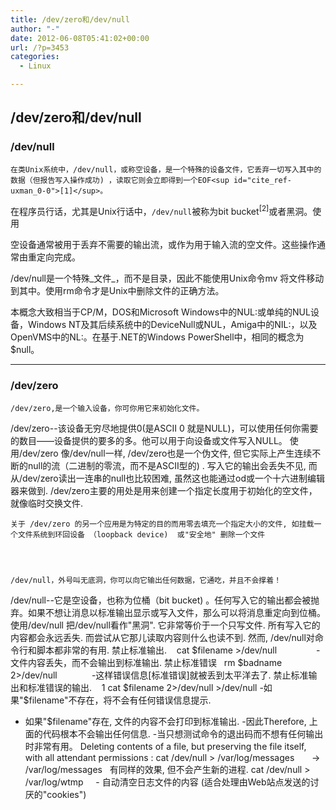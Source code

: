 ```yaml
---
title: /dev/zero和/dev/null
author: "-"
date: 2012-06-08T05:41:02+00:00
url: /?p=3453
categories:
  - Linux

---
```

## /dev/zero和/dev/null
### /dev/null
    在类Unix系统中，/dev/null，或称空设备，是一个特殊的设备文件，它丢弃一切写入其中的数据（但报告写入操作成功) ，读取它则会立即得到一个EOF<sup id="cite_ref-uxman_0-0">[1]</sup>。
  

在程序员行话，尤其是Unix行话中，`/dev/null`被称为bit bucket<sup id="cite_ref-1">[2]</sup>或者黑洞。使用

空设备通常被用于丢弃不需要的输出流，或作为用于输入流的空文件。这些操作通常由重定向完成。

/dev/null是一个特殊_文件_，而不是目录，因此不能使用Unix命令mv 将文件移动到其中。使用rm命令才是Unix中删除文件的正确方法。

本概念大致相当于CP/M，DOS和Microsoft Windows中的NUL:或单纯的NUL设备，Windows NT及其后续系统中的DeviceNull或NUL，Amiga中的NIL:，以及OpenVMS中的NL:。在基于.NET的Windows PowerShell中，相同的概念为$null。

---
### /dev/zero
    /dev/zero,是一个输入设备，你可你用它来初始化文件。
 /dev/zero--该设备无穷尽地提供0(是ASCII 0 就是NULL)，可以使用任何你需要的数目——设备提供的要多的多。他可以用于向设备或文件写入NULL。
 使用/dev/zero
 像/dev/null一样, /dev/zero也是一个伪文件, 但它实际上产生连续不断的null的流（二进制的零流，而不是ASCII型的) . 写入它的输出会丢失不见, 而从/dev/zero读出一连串的null也比较困难, 虽然这也能通过od或一个十六进制编辑器来做到. /dev/zero主要的用处是用来创建一个指定长度用于初始化的空文件，就像临时交换文件.
  
  
    关于 /dev/zero 的另一个应用是为特定的目的而用零去填充一个指定大小的文件, 如挂载一个文件系统到环回设备 （loopback device)  或"安全地" 删除一个文件
  
  
  
  
    /dev/null，外号叫无底洞，你可以向它输出任何数据，它通吃，并且不会撑着！
 /dev/null--它是空设备，也称为位桶（bit bucket) 。任何写入它的输出都会被抛弃。如果不想让消息以标准输出显示或写入文件，那么可以将消息重定向到位桶。
 使用/dev/null
 把/dev/null看作"黑洞". 它非常等价于一个只写文件. 所有写入它的内容都会永远丢失. 而尝试从它那儿读取内容则什么也读不到. 然而, /dev/null对命令行和脚本都非常的有用.
 禁止标准输出.    cat $filename >/dev/null                -文件内容丢失，而不会输出到标准输出.
 禁止标准错误   rm $badname 2>/dev/null              -这样错误信息[标准错误]就被丢到太平洋去了.
 禁止标准输出和标准错误的输出.    1 cat $filename 2>/dev/null >/dev/null
 -如果"$filename"不存在，将不会有任何错误信息提示.
 - 如果"$filename"存在, 文件的内容不会打印到标准输出.
 -因此Therefore, 上面的代码根本不会输出任何信息.
 -当只想测试命令的退出码而不想有任何输出时非常有用。
 Deleting contents of a file, but preserving the file itself, with all attendant permissions :
 cat /dev/null > /var/log/messages       -> /var/log/messages   有同样的效果, 但不会产生新的进程.
 cat /dev/null > /var/log/wtmp     - 自动清空日志文件的内容 (适合处理由Web站点发送的讨厌的"cookies")
  
  
  
